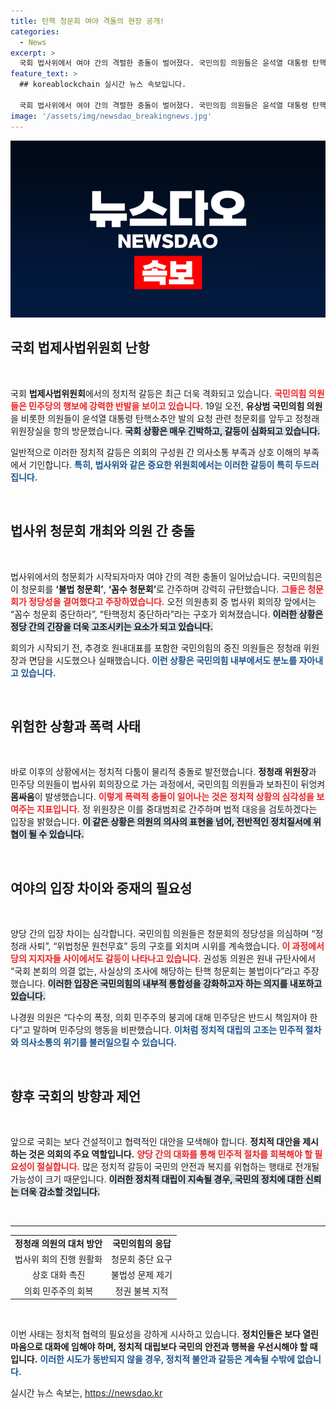 ```yaml
---
title: 탄핵 청문회 여야 격돌의 현장 공개!
categories:
  - News
excerpt: >
  국회 법사위에서 여야 간의 격렬한 충돌이 벌어졌다. 국민의힘 의원들은 윤석열 대통령 탄핵 청문회에 반대하며 정청래 위원장의 사퇴를 촉구했다. 몸싸움으로 이어진 긴장감 넘치는 현장을 담은 이 기사를 클릭해보세요!
feature_text: >
  ## koreablockchain 실시간 뉴스 속보입니다.

  국회 법사위에서 여야 간의 격렬한 충돌이 벌어졌다. 국민의힘 의원들은 윤석열 대통령 탄핵 청문회에 반대하며 정청래 위원장의 사퇴를 촉구했다. 몸싸움으로 이어진 긴장감 넘치는 현장을 담은 이 기사를 클릭해보세요!
image: '/assets/img/newsdao_breakingnews.jpg'
---
```


<p><img src="/assets/img/newsdao_breakingnews.jpg" alt="koreablockchain 속보" /></p>

<h2 data-ke-size="size26">국회 법제사법위원회 난항</h2>

<p data-ke-size="size16">&nbsp;</p>

<p>국회 <b>법제사법위원회</b>에서의 정치적 갈등은 최근 더욱 격화되고 있습니다. <b><span style="color: #ee2323;">국민의힘 의원들은 민주당의 행보에 강력한 반발을 보이고 있습니다.</span></b> 19일 오전, <b>유상범 국민의힘 의원</b>을 비롯한 의원들이 윤석열 대통령 탄핵소추안 발의 요청 관련 청문회를 앞두고 정청래 위원장실을 항의 방문했습니다. <b><span style="background-color: #21538527;">국회 상황은 매우 긴박하고, 갈등이 심화되고 있습니다.</span></b> </p>

<p>일반적으로 이러한 정치적 갈등은 의회의 구성원 간 의사소통 부족과 상호 이해의 부족에서 기인합니다. <b><span style="color: #1a5490;">특히, 법사위와 같은 중요한 위원회에서는 이러한 갈등이 특히 두드러집니다.</span></b> </p>

<p data-ke-size="size16">&nbsp;</p>

<h2 data-ke-size="size26">법사위 청문회 개최와 의원 간 충돌</h2>

<p data-ke-size="size16">&nbsp;</p>

<p>법사위에서의 청문회가 시작되자마자 여야 간의 격한 충돌이 일어났습니다. 국민의힘은 이 청문회를 <b>‘불법 청문회’</b>, <b>‘꼼수 청문회’</b>로 간주하며 강력히 규탄했습니다. <b><span style="color: #ee2323;">그들은 청문회가 정당성을 결여했다고 주장하였습니다.</span></b>  오전 의원총회 중 법사위 회의장 앞에서는 “꼼수 청문회 중단하라”, “탄핵정치 중단하라”라는 구호가 외쳐졌습니다. <b><span style="background-color: #21538527;">이러한 상황은 정당 간의 긴장을 더욱 고조시키는 요소가 되고 있습니다.</span></b></p>

<p>회의가 시작되기 전, 추경호 원내대표를 포함한 국민의힘의 중진 의원들은 정청래 위원장과 면담을 시도했으나 실패했습니다. <b><span style="color: #1a5490;">이런 상황은 국민의힘 내부에서도 분노를 자아내고 있습니다.</span></b></p>

<p data-ke-size="size16">&nbsp;</p>

<h2 data-ke-size="size26">위험한 상황과 폭력 사태</h2>

<p data-ke-size="size16">&nbsp;</p>

<p>바로 이후의 상황에서는 정치적 다툼이 물리적 충돌로 발전했습니다. <b>정청래 위원장</b>과 민주당 의원들이 법사위 회의장으로 가는 과정에서, 국민의힘 의원들과 보좌진이 뒤엉켜 <b>몸싸움</b>이 발생했습니다. <b><span style="color: #ee2323;">이렇게 폭력적 충돌이 일어나는 것은 정치적 상황의 심각성을 보여주는 지표입니다.</span></b> 정 위원장은 이를 중대범죄로 간주하며 법적 대응을 검토하겠다는 입장을 밝혔습니다. <b><span style="background-color: #21538527;">이 같은 상황은 의원의 의사의 표현을 넘어, 전반적인 정치질서에 위협이 될 수 있습니다.</span></b></p>

<p data-ke-size="size16">&nbsp;</p>

<h2 data-ke-size="size26">여야의 입장 차이와 중재의 필요성</h2>

<p data-ke-size="size16">&nbsp;</p>

<p>양당 간의 입장 차이는 심각합니다. 국민의힘 의원들은 청문회의 정당성을 의심하며 “정청래 사퇴”, “위법청문 원천무효” 등의 구호를 외치며 시위를 계속했습니다. <b><span style="color: #ee2323;">이 과정에서 당의 지지자들 사이에서도 갈등이 나타나고 있습니다.</span></b>   권성동 의원은 원내 규탄사에서 “국회 본회의 의결 없는, 사실상의 조사에 해당하는 탄핵 청문회는 불법이다”라고 주장했습니다. <b><span style="background-color: #21538527;">이러한 입장은 국민의힘의 내부적 통합성을 강화하고자 하는 의지를 내포하고 있습니다.</span></b></p>

<p>나경원 의원은 “다수의 폭정, 의회 민주주의 붕괴에 대해 민주당은 반드시 책임져야 한다”고 말하며 민주당의 행동을 비판했습니다. <b><span style="color: #1a5490;">이처럼 정치적 대립의 고조는 민주적 절차와 의사소통의 위기를 불러일으킬 수 있습니다.</span></b></p>

<p data-ke-size="size16">&nbsp;</p>

<h2 data-ke-size="size26">향후 국회의 방향과 제언</h2>

<p data-ke-size="size16">&nbsp;</p>

<p>앞으로 국회는 보다 건설적이고 협력적인 대안을 모색해야 합니다. <b>정치적 대안을 제시하는 것은 의회의 주요 역할입니다.</b> <b><span style="color: #ee2323;">양당 간의 대화를 통해 민주적 절차를 회복해야 할 필요성이 절실합니다.</span></b>  많은 정치적 갈등이 국민의 안전과 복지를 위협하는 행태로 전개될 가능성이 크기 때문입니다. <b><span style="background-color: #21538527;">이러한 정치적 대립이 지속될 경우, 국민의 정치에 대한 신뢰는 더욱 감소할 것입니다.</span></b> </p>

<p data-ke-size="size16">&nbsp;</p>

<hr/>

<table style="width:100%; border-collapse:collapse;">
<tr>
<td style="text-align: center; height: 17px;"><b>정청래 의원의 대처 방안</b></td>
<td style="text-align: center; height: 17px;"><b>국민의힘의 응답</b></td>
</tr>
<tr>
<td style="text-align: center; height: 17px;">법사위 회의 진행 원활화</td>
<td style="text-align: center; height: 17px;">청문회 중단 요구</td>
</tr>
<tr>
<td style="text-align: center; height: 17px;">상호 대화 촉진</td>
<td style="text-align: center; height: 17px;">불법성 문제 제기</td>
</tr>
<tr>
<td style="text-align: center; height: 17px;">의회 민주주의 회복</td>
<td style="text-align: center; height: 17px;">정권 불복 지적</td>
</tr>
</table>

<p data-ke-size="size16">&nbsp;</p>

<p>이번 사태는 정치적 협력의 필요성을 강하게 시사하고 있습니다. <b>정치인들은 보다 열린 마음으로 대화에 임해야 하며, 정치적 대립보다 국민의 안전과 행복을 우선시해야 할 때입니다.</b> <b><span style="color: #1a5490;">이러한 시도가 동반되지 않을 경우, 정치적 불안과 갈등은 계속될 수밖에 없습니다.</span></b> </p>
실시간 뉴스 속보는, <a href="https://newsdao.kr" rel="dofollow">https://newsdao.kr</a>


